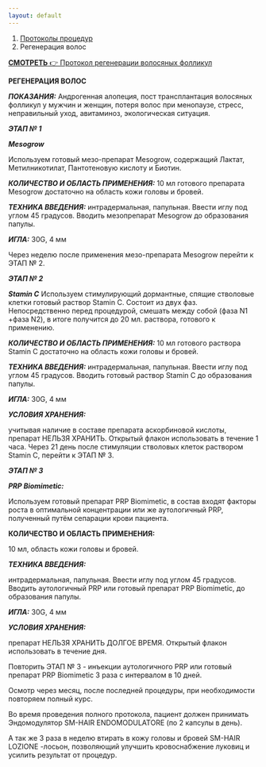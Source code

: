 ```yaml
---
layout: default
---
```


<nav aria-label="breadcrumb">
  <ol class="breadcrumb">
    <li class="breadcrumb-item"><a href="./">Протоколы процедур</a></li>
    <li class="breadcrumb-item active" aria-current="page">Регенерация волос</li>
  </ol>
</nav>

<div class="list-group">
  <a href="https://disk.yandex.ru/i/7_Kp6KdUEEvhXQ" class="bg-warning text-dark bg-opacity-50 list-group-item list-group-item-action" aria-current="true" target="_blank"><i class="bi bi-youtube" style="color:red"></i><b> СМОТРЕТЬ</b> 👉 Протокол регенерации волосяных фолликул</a>

</div>

**РЕГЕНЕРАЦИЯ ВОЛОС**

**_ПОКАЗАНИЯ:_** Андрогенная алопеция, пост трансплантация волосяных фолликул у мужчин и женщин, потеря волос при менопаузе, стресс, неправильный уход, авитаминоз, экологическая ситуация.

**_ЭТАП № 1_**

**_Mesogrow_**

Используем готовый мезо-препарат Mesogrow, содержащий Лактат, Метилникотилат, Пантотеновую кислоту и Биотин.

**_КОЛИЧЕСТВО И ОБЛАСТЬ ПРИМЕНЕНИЯ:_** 10 мл готового препарата Mesogrow достаточно на область кожи головы и бровей.

**_ТЕХНИКА ВВЕДЕНИЯ:_** интрадермальная, папульная. Ввести иглу под углом 45 градусов. Вводить мезопрепарат Mesogrow до образования папулы.

**_ИГЛА:_** 30G, 4 мм

Через неделю после применения мезо-препарата Mesogrow перейти к ЭТАП № 2.

**_ЭТАП № 2_**

**_Stamin С_**
Используем стимулирующий дормантные, спящие стволовые клетки готовый раствор Stamin C. Состоит из двух фаз. Непосредственно перед процедурой, смешать между собой (фаза N1 +фаза N2), в итоге получится до 20 мл. раствора, готового к применению.

**_КОЛИЧЕСТВО И ОБЛАСТЬ ПРИМЕНЕНИЯ:_** 10 мл готового раствора Stamin C достаточно на область кожи головы и бровей.

**_ТЕХНИКА ВВЕДЕНИЯ:_** интрадермальная, папульная. Ввести иглу под углом 45 градусов. Вводить готовый раствор Stamin C до образования папулы.

**_ИГЛА:_** 30G, 4 мм

**_УСЛОВИЯ ХРАНЕНИЯ:_**

учитывая наличие в составе препарата аскорбиновой кислоты, препарат НЕЛЬЗЯ ХРАНИТЬ. Открытый флакон использовать в течение 1 часа. Через 21 день после стимуляции стволовых клеток раствором Stamin C, перейти к ЭТАП № 3.

**_ЭТАП № 3_**

**_PRP Biomimetic:_**

Используем готовый препарат PRP Biomimetic, в состав входят факторы роста в оптимальной концентрации или же аутологичный PRP, полученный путём сепарации крови пациента.

**КОЛИЧЕСТВО И ОБЛАСТЬ ПРИМЕНЕНИЯ:**

10 мл, область кожи головы и бровей.

**_ТЕХНИКА ВВЕДЕНИЯ:_**

интрадермальная, папульная. Ввести иглу под углом 45 градусов. Вводить аутологичный PRP или готовый препарат PRP Biomimetic, до образования папулы.

**_ИГЛА:_** 30G, 4 мм

**_УСЛОВИЯ ХРАНЕНИЯ:_**

препарат НЕЛЬЗЯ ХРАНИТЬ ДОЛГОЕ ВРЕМЯ. Открытый флакон использовать в течение дня.

Повторить ЭТАП № 3 - инъекции аутологичного PRP или готовый препарат PRP Biomimetic 3 раза с интервалом в 10 дней.

Осмотр через месяц, после последней процедуры, при необходимости повторяем полный курс.

Во время проведения полного протокола, пациент должен принимать Эндомодулятор SM-HAIR ENDOMODULATORE (по 2 капсулы в день).

А так же 3 раза в неделю втирать в кожу головы и бровей SM-HAIR LOZIONE -лосьон, позволяющий улучшить кровоснабжение луковиц и усилить результат от процедур.

